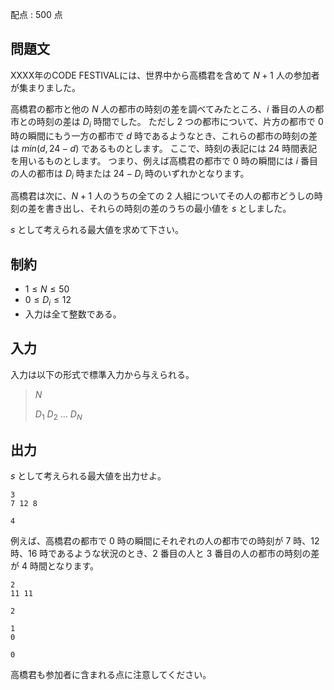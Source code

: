 配点 : $500$ 点

## 問題文

XXXX年のCODE FESTIVALには、世界中から高橋君を含めて $N+1$ 人の参加者が集まりました。

高橋君の都市と他の $N$ 人の都市の時刻の差を調べてみたところ、$i$ 番目の人の都市との時刻の差は $D_i$ 時間でした。
ただし $2$ つの都市について、片方の都市で $0$ 時の瞬間にもう一方の都市で $d$ 時であるようなとき、これらの都市の時刻の差は $min(d,24-d)$ であるものとします。
ここで、時刻の表記には $24$ 時間表記を用いるものとします。
つまり、例えば高橋君の都市で $0$ 時の瞬間には $i$ 番目の人の都市は $D_i$ 時または $24-D_i$ 時のいずれかとなります。

高橋君は次に、$N+1$ 人のうちの全ての $2$ 人組についてその人の都市どうしの時刻の差を書き出し、それらの時刻の差のうちの最小値を $s$ としました。

$s$ として考えられる最大値を求めて下さい。

## 制約

- $1 \leq N \leq 50$
- $0 \leq D_i \leq 12$
- 入力は全て整数である。

## 入力

入力は以下の形式で標準入力から与えられる。

> $N$
> 
> $D_1$ $D_2$ $...$ $D_N$

## 出力

$s$ として考えられる最大値を出力せよ。

```input1
3
7 12 8
```

```output1
4
```

例えば、高橋君の都市で $0$ 時の瞬間にそれぞれの人の都市での時刻が $7$ 時、$12$ 時、$16$ 時であるような状況のとき、$2$ 番目の人と $3$ 番目の人の都市の時刻の差が $4$ 時間となります。

```input2
2
11 11
```

```output2
2
```

```input3
1
0
```

```output3
0
```

高橋君も参加者に含まれる点に注意してください。